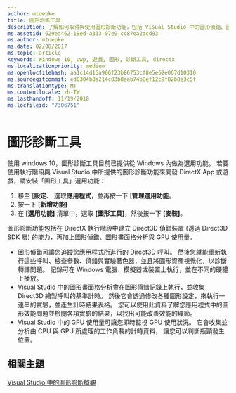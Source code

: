 ```yaml
---
author: mtoepke
title: 圖形診斷工具
description: 了解如何取得與使用圖形診斷功能，包括 Visual Studio 中的圖形偵錯、圖形畫面格分析，以及 GPU 使用量。
ms.assetid: 629ea462-18ed-a333-07e9-cc87ea2dcd93
ms.author: mtoepke
ms.date: 02/08/2017
ms.topic: article
keywords: Windows 10, uwp, 遊戲, 圖形, 診斷工具, directx
ms.localizationpriority: medium
ms.openlocfilehash: aa1c14d15a966f23b86753cf8e5e62e067d10310
ms.sourcegitcommit: ed0304b8a214c03b8aab74b8ef12c9f82b8e3c5f
ms.translationtype: MT
ms.contentlocale: zh-TW
ms.lasthandoff: 11/19/2018
ms.locfileid: "7306751"
---
```

# <a name="graphics-diagnostics-tools"></a>圖形診斷工具



使用 windows 10，圖形診斷工具目前已提供從 Windows 內做為選用功能。 若要使用執行階段與 Visual Studio 中所提供的圖形診斷功能來開發 DirectX App 或遊戲，請安裝「圖形工具」選用功能：

1.  移至 [**設定**、 選取**應用程式**，並再按一下 [**管理選用功能**。
2.  按一下 **\[新增功能\]**   
3.  在 **\[選用功能\]** 清單中，選取 **\[圖形工具\]**，然後按一下 **\[安裝\]**。

圖形診斷功能包括在 DirectX 執行階段中建立 Direct3D 偵錯裝置 (透過 Direct3D SDK 層) 的能力，再加上圖形偵錯、圖形畫面格分析與 GPU 使用量。

-   圖形偵錯可讓您追蹤您應用程式所進行的 Direct3D 呼叫。 然後您就能重新執行這些呼叫、檢查參數、偵錯與實驗著色器，並且將圖形資產視覺化，以診斷轉譯問題。 記錄可在 Windows 電腦、模擬器或裝置上執行，並在不同的硬體上播放。
-   Visual Studio 中的圖形畫面格分析會在圖形偵錯記錄上執行，並收集 Direct3D 繪製呼叫的基準計時。 然後它會透過修改各種圖形設定，來執行一連串的實驗，並產生計時結果表格。 您可以使用此資料了解您應用程式中的圖形效能問題並檢閱各項實驗的結果，以找出可能改善效能的環節。
-   Visual Studio 中的 GPU 使用量可讓您即時監視 GPU 使用狀況。 它會收集並分析由 CPU 與 GPU 所處理的工作負載的計時資料， 讓您可以判斷瓶頸發生位置。

## <a name="related-topics"></a>相關主題


[Visual Studio 中的圖形診斷概觀](http://go.microsoft.com/fwlink/p/?LinkID=526382)

 

 




